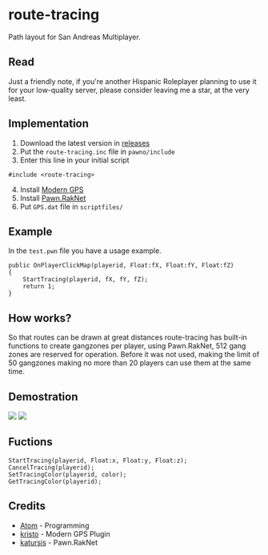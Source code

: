 # route-tracing
Path layout for San Andreas Multiplayer.

## Read
Just a friendly note, if you're another Hispanic Roleplayer planning to use it for your low-quality server, please consider leaving me a star, at the very least.

## Implementation

1. Download the latest version in [releases](https://github.com/RealAtom/route-tracing/releases)
2. Put the `route-tracing.inc` file in `pawno/include`
3. Enter this line in your initial script
```pawn
#include <route-tracing>
```
4. Install [Modern GPS](https://github.com/kristoisberg/samp-gps-plugin)
5. Install [Pawn.RakNet](https://github.com/katursis/Pawn.RakNet)
6. Put `GPS.dat` file in `scriptfiles/`

## Example
In the `test.pwn` file you have a usage example.

```pawn
public OnPlayerClickMap(playerid, Float:fX, Float:fY, Float:fZ)
{
	StartTracing(playerid, fX, fY, fZ);
	return 1;
}
```

## How works?
So that routes can be drawn at great distances route-tracing has built-in functions to create gangzones per player, using Pawn.RakNet, 512 gang zones are reserved for operation. Before it was not used, making the limit of 50 gangzones making no more than 20 players can use them at the same time.

## Demostration
![](https://i.imgur.com/hn8QaUV.png)
![](https://media.discordapp.net/attachments/804497389678362684/805292769882669146/unknown.png)

## Fuctions
```pawn
StartTracing(playerid, Float:x, Float:y, Float:z);
CancelTracing(playerid);
SetTracingColor(playerid, color);
GetTracingColor(playerid);
```

## Credits
* [Atom](https://github.com/RealAtom) - Programming
* [kristo](https://github.com/kristoisberg) - Modern GPS Plugin
* [katursis](https://github.com/katursis) - Pawn.RakNet
